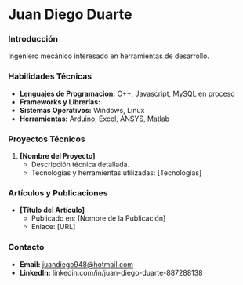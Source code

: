 # Juan Diego Duarte

### Introducción

Ingeniero mecánico interesado en herramientas de desarrollo.

### Habilidades Técnicas

- **Lenguajes de Programación:** C++, Javascript, MySQL en proceso
- **Frameworks y Librerías:** 
- **Sistemas Operativos:** Windows, Linux
- **Herramientas:** Arduino, Excel, ANSYS, Matlab

### Proyectos Técnicos

1. **[Nombre del Proyecto]**
   - Descripción técnica detallada.
   - Tecnologías y herramientas utilizadas: [Tecnologías]

### Artículos y Publicaciones

- **[Título del Artículo]**
  - Publicado en: [Nombre de la Publicación]
  - Enlace: [URL]

### Contacto

- **Email:** juandiego948@hotmail.com
- **LinkedIn:** linkedin.com/in/juan-diego-duarte-887288138
